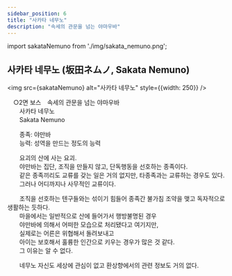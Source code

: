 ```yaml
---
sidebar_position: 6
title: "사카타 네무노"
description: "속세의 관문을 넘는 야마우바"
---
```


import sakataNemuno from './img/sakata_nemuno.png';

## 사카타 네무노 (坂田ネムノ, Sakata Nemuno)

<img src={sakataNemuno} alt="사카타 네무노" style={{width: 250}} />

　○2면 보스　속세의 관문을 넘는 야마우바  
　　사카타 네무노  
　　Sakata Nemuno  

　　종족: 야만바  
　　능력: 성역을 만드는 정도의 능력  

　　요괴의 산에 사는 요괴.  
　　야만바는 집단, 조직을 만들지 않고, 단독행동을 선호하는 종족이다.  
　　같은 종족끼리도 교류를 갖는 일은 거의 없지만, 타종족과는 교류하는 경우도 있다.  
　　그러나 어디까지나 사무적인 교류이다.  

　　조직을 선호하는 텐구들와는 섞이기 힘들어 종족간 불가침 조약을 맺고 독자적으로 생활하는 듯하다.  
　　마을에서는 일반적으로 산에 들어가서 행방불명된 경우  
　　야만바에 의해서 어떠한 모습으로 처리됐다고 여기지만,  
　　실제로는 어른은 위협해서 돌려보내고  
　　아이는 보호해서 훌륭한 인간으로 키우는 경우가 많은 것 같다.  
　　그 이유는 알 수 없다.  

　　네무노 자신도 세상에 관심이 없고 환상향에서의 관련 정보도 거의 없다.  
